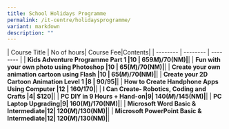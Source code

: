 ```yaml
---
title: School Holidays Programme
permalink: /it-centre/holidaysprogramme/
variant: markdown
description: ""
---
```

| Course Title | No of hours| Course Fee|Contents|
| -------- | -------- | -------- |
| **Kids Adventure Programme Part 1 |10 | $659M)/$70(NM)|[](/files/School%20Holidays%20Programme/Kids_Adventure_Programme_Part_1.pdf)**|
| **Fun with your own photo using Photoshop |10 | $65(M)/$70(NM)|[](/files/School%20Holidays%20Programme/Fun_Photo_Photoshop.pdf)**|
| **Create your own animation cartoon using Flash |10 | $65(M)/$70(NM)|[](/files/School%20Holidays%20Programme/Create_Animation_Cartoon_Flash.pdf)**|
| **Create your 2D Cartoon Animation Level 1 |8 | $90/$95|[](/files/Animation/2D_Animation_Cartoon_Course___Kids_Level_1.pdf)**|
| **How to Create Handphone Apps Using Computer |12 | $160/$170|[](/files/Programming/HP_App_12_plus.pdf)**|
| **I Can Create- Robotics, Coding and Crafts |4| $120|[](/files/School%20Holidays%20Programme/Robotic_Enrichment.pdf)[](/files/Programming/HP_App_12_plus.pdf)**|
| **PC DIY in 9 Hours + Hand-on|9| $140(M)/$145(NM)|[](/files/PC%20HW%20and%20SW/PC_DIY_in_9_Hours_course_outlines.pdf)**|
| **PC Laptop Upgrading|9| $160(M)/$170(NM)|[](/files/PC%20HW%20and%20SW/PC_Laptop_Upgrading_course_outline.pdf)**|
| **Microsoft Word Basic & Intermediate|12| $120(M)/$130(NM)|[](/files/Microsoft%20Office/Microsoft_Word_Basic_Course_Outline.pdf)**|
| **Microsoft PowerPoint Basic & Intermediate|12| $120(M)/$130(NM)|[](/files/Microsoft%20Office/Microsoft_PowerPoint_Basic_and_Intermediate_Course_Outline.pdf)**|